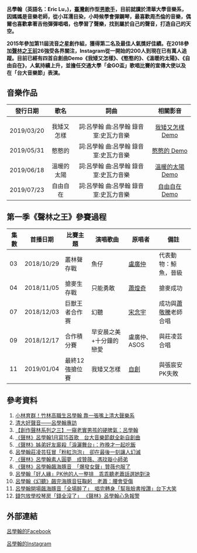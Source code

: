 **呂學翰（英語名：**Eric Lu**，)，[臺灣](../Page/臺灣.md "wikilink")創作型[男歌手](https://zh.wikipedia.org/wiki/男歌手 "wikilink")，目前就讀於清華大學音樂系，因媽媽是音樂老師，從小耳濡目染，小時候學會彈鋼琴，最喜歡周杰倫的音樂，偶爾也喜歡拿著吉他彈彈唱唱，也學習了聲樂，找到屬於自己的聲音，打造自己的天空。**

**2015年參加第11屆流音之星創作組，獲得第二名及最佳人氣獎好佳績。在2018參加[聲林之王前](https://zh.wikipedia.org/wiki/聲林之王 "wikilink")26強受各界關注，Instagram從一開始的200人到現在已有萬人追蹤。目前已經有四首自創曲Demo《我矮又怎樣》、《憨憨的》、《溫暖的太陽》、《自由自在》，人氣持續上升，並擔任交通大學「金GO盃」歌唱比賽的宣傳大使以及在「台大音樂節」表演。**

## 音樂作品

|    發行日期    |  歌名   |          詞曲           |                               相關影音                               |
| :--------: | :---: | :-------------------: | :--------------------------------------------------------------: |
|            |       |                       |                                                                  |
|            |       |                       |                                                                  |
| 2019/03/20 | 我矮又怎樣 | 詞:呂學翰 曲:呂學翰 錄音室:史瓦力音樂 | [我矮又怎樣 Demo](https://streetvoice.com/ericlu_music/songs/577280/) |
| 2019/05/31 |  憨憨的  | 詞:呂學翰 曲:呂學翰 錄音室:史瓦力音樂 |  [憨憨的 Demo](https://streetvoice.com/ericlu_music/songs/583383/)  |
| 2019/06/18 | 溫暖的太陽 | 詞:呂學翰 曲:呂學翰 錄音室:史瓦力音樂 | [溫暖的太陽 Demo](https://streetvoice.com/ericlu_music/songs/584933/) |
| 2019/07/23 | 自由自在  | 詞:呂學翰 曲:呂學翰 錄音室:史瓦力音樂 | [自由自在 Demo](https://streetvoice.com/ericlu_music/songs/588530/)  |

## 第一季《聲林之王》參賽過程

| 集數 | 首播日期       | 比賽主題     | 演唱歌曲         | 原唱者                                                 | 備註                                      |
| -- | ---------- | -------- | ------------ | --------------------------------------------------- | --------------------------------------- |
| 03 | 2018/10/29 | 叢林聲存戰    | 魚仔           | [盧廣仲](../Page/盧廣仲.md "wikilink")                    | 代表動物：鯨魚，晉級                              |
| 04 | 2018/11/05 | 搶麥生存戰    | 只能勇敢         | [蕭煌奇](../Page/蕭煌奇.md "wikilink")                    | 搶麥成功                                    |
| 07 | 2018/12/03 | 巨獸王者合作赛  | 幻聽           | [宋念宇](https://zh.wikipedia.org/wiki/宋念宇 "wikilink") | 成功與[蕭敬騰](../Page/蕭敬騰.md "wikilink")老師合唱 |
| 09 | 2018/12/17 | 合作積分賽    | 早安晨之美+十分鐘的戀愛 | 盧廣仲、ASOS                                            | 與莊凌芸合唱                                  |
| 11 | 2019/01/04 | 最終12強搶位賽 | 我矮又怎樣        | [自創](https://zh.wikipedia.org/wiki/自創 "wikilink")   | 與張宸安PK失敗                                |

## 參考資料

1.  [小林育群！竹林高職生呂學翰 靠一張嘴上清大聲樂系](https://m.ltn.com.tw/amp/news/life/breakingnews/2062298?fbclid=IwAR04ntah4T3NlorD40w3XctVdYZbyc7JHsv6RJqgHBIdrAORcUVou6y7xxs)
2.  [清大好聲音——呂學翰專訪](https://observe.nthudmcc.tw/%e6%b8%85%e5%a4%a7%e5%a5%bd%e8%81%b2%e9%9f%b3-%e5%91%82%e5%ad%b8%e7%bf%b0%e5%b0%88%e8%a8%aa/?fbclid=IwAR3QQfy-4z_34ctDaf07_tl9iXn79aDR65dNmFoS5XnOAmhx14Zw1wzhZrc)
3.  [【創作聲林系列之三】一窺老實男孩的硬脾氣：呂學翰](https://boxenews.wixsite.com/boxenews/blog/s94703?fbclid=IwAR2fZR5gPO22aSGma0PlydY-SnLoKY6XKbF1vRYo26VPqQ1X9i215pp_3ik)
4.  [《聲林》呂學翰1月寫15首歌　台大音樂節獻全新自創曲](https://star.ettoday.net/news/1446219?fbclid=IwAR2Fc_SAicfgrA8f6Oye_MSxLAjfNcur_H-7zyXY9XHo2nE-B4WOygh_oAw)
5.  [《聲林》姊弟好友廝殺「淚灑舞台」：昨晚才一起吃飯](https://star.ettoday.net/news/1296974)
6.  [呂學翰莊凌芸狂冒「粉紅泡泡」　卻在最後一刻讓人幻滅](https://star.ettoday.net/news/1331348)
7.  [《聲林》呂學翰素人圓夢　成贊薇、馮玟璇小師弟](https://star.ettoday.net/news/1415348?fbclid=IwAR3PxMXFNfts4TtCsLm1MY9ZNZmmFcO3pg2o0VEcx76-YcRZ4ToVxv7iY5s)
8.  [《聲林》呂學翰飆海豚音　「爆發女聲」贊薇也服了](https://star.ettoday.net/news/1410725?fbclid=IwAR0mvHA98KJj3cE6MLCQUzuuI34_9dTPncbv1UpslQgmrxq__3pJHFLU8R4)
9.  [呂學翰「好人緣」PK他的人一整排　乖乖聽老蕭話選她對決](https://star.ettoday.net/news/1343268)
10. [呂學翰《幻聽》飆完海豚音狂鞠躬　老蕭：腰會受傷](https://star.ettoday.net/news/1319305)
11. [呂學翰開場飆海豚音「全場醉了」　唱完轉身「幫我臉書按讚」台下大笑](https://star.ettoday.net/news/1426916?from=fb_et_star&fbclid=IwAR1joFtJK-mPXlwXZ1-D5pX_L1OlTvSwd0hzUpNNxDqSDeGhfuHoX9xC3SI)
12. [錢包放學校琴房「錢全沒了」 《聲林》呂學翰心急報警](https://star.ettoday.net/news/1471555?fbclid=IwAR3qwQy_PCwSa7RPgTQzXFEYa3pniHOuTKyWogg-P-WHj_fUUZT_kKijGdg)

## 外部連結

[呂學翰的Facebook](https://www.facebook.com/eric.lu.music/?ref=br_rs)

[呂學翰的Instagram](https://www.instagram.com/eric_lu_music/)